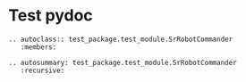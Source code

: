 # Test pydoc

```eval_rst
.. autoclass:: test_package.test_module.SrRobotCommander
   :members:
```

```eval_rst
.. autosummary: test_package.test_module.SrRobotCommander
   :recursive:
```
